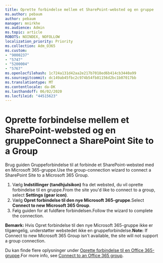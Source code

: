 ```yaml
---
title: Oprette forbindelse mellem et SharePoint-websted og en gruppe
ms.author: pebaum
author: pebaum
manager: mnirkhe
ms.audience: Admin
ms.topic: article
ROBOTS: NOINDEX, NOFOLLOW
localization_priority: Priority
ms.collection: Adm_O365
ms.custom:
- "9000237"
- "5747"
- "5200004"
- "5767"
ms.openlocfilehash: 1c724a131d42aa2e217b7018ed6b414cb3440a99
ms.sourcegitcommit: dc149ab45fbc2c974b54fb81156d2bc1b07017bb
ms.translationtype: MT
ms.contentlocale: da-DK
ms.lasthandoff: 06/02/2020
ms.locfileid: "44515623"
---
```

# <a name="connect-a-sharepoint-site-to-a-group"></a><span data-ttu-id="b32ae-102">Oprette forbindelse mellem et SharePoint-websted og en gruppe</span><span class="sxs-lookup"><span data-stu-id="b32ae-102">Connect a SharePoint Site to a Group</span></span>

<span data-ttu-id="b32ae-103">Brug guiden Gruppeforbindelse til at forbinde et SharePoint-websted med en Microsoft 365-gruppe.</span><span class="sxs-lookup"><span data-stu-id="b32ae-103">Use the group-connection wizard to connect a SharePoint Site to a Microsoft 365 Group.</span></span>

1. <span data-ttu-id="b32ae-104">Vælg **Indstillinger (tandhjulsikon)** fra det websted, du vil oprette forbindelse til en gruppe.</span><span class="sxs-lookup"><span data-stu-id="b32ae-104">From the site you'd like to connect to a group, select  **Settings (gear icon)**.</span></span>
2. <span data-ttu-id="b32ae-105">Vælg **Opret forbindelse til den nye Microsoft 365-gruppe**.</span><span class="sxs-lookup"><span data-stu-id="b32ae-105">Select  **Connect to new Microsoft 365 Group**.</span></span>
3. <span data-ttu-id="b32ae-106">Følg guiden for at fuldføre forbindelsen.</span><span class="sxs-lookup"><span data-stu-id="b32ae-106">Follow the wizard to complete the connection.</span></span>

<span data-ttu-id="b32ae-107">**Bemærk:**  Hvis Opret forbindelse til den nye Microsoft 365-gruppe ikke er tilgængelig, understøtter webstedet ikke en gruppeforbindelse.</span><span class="sxs-lookup"><span data-stu-id="b32ae-107">**Note:**  If Connect to new Microsoft 365 Group isn't available, the site will not support a group connection.</span></span>

<span data-ttu-id="b32ae-108">Du kan finde flere oplysninger under [Oprette forbindelse til en Office 365-gruppe](https://docs.microsoft.com/sharepoint/dev/transform/modernize-connect-to-office365-group).</span><span class="sxs-lookup"><span data-stu-id="b32ae-108">For more info, see  [Connect to an Office 365 group](https://docs.microsoft.com/sharepoint/dev/transform/modernize-connect-to-office365-group).</span></span>